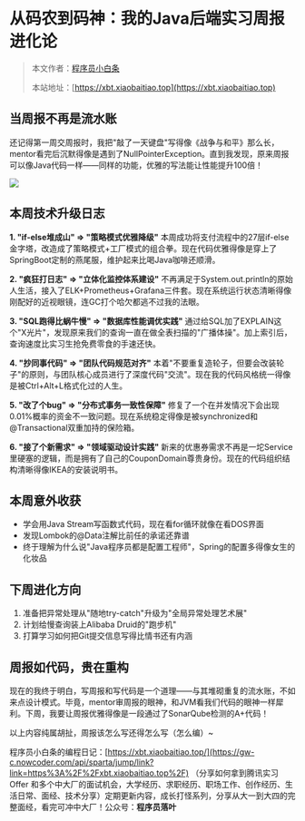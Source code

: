 # 从码农到码神：我的Java后端实习周报进化论

> 本文作者：[程序员小白条](https://github.com/luoye6)
>
> 本站地址：[https://xbt.xiaobaitiao.top](https://xbt.xiaobaitiao.top)

## 当周报不再是流水账

还记得第一周交周报时，我把"敲了一天键盘"写得像《战争与和平》那么长，mentor看完后沉默得像是遇到了NullPointerException。直到我发现，原来周报可以像Java代码一样——同样的功能，优雅的写法能让性能提升100倍！

![](https://pic.yupi.icu/5563/202507051435338.jpeg)

## 本周技术升级日志

**1. "if-else堆成山" => "策略模式优雅降级"**
本周成功将支付流程中的27层if-else金字塔，改造成了策略模式+工厂模式的组合拳。现在代码优雅得像是穿上了SpringBoot定制的燕尾服，维护起来比喝Java咖啡还顺滑。

**2. "疯狂打日志" => "立体化监控体系建设"**
不再满足于System.out.println的原始人生活，接入了ELK+Prometheus+Grafana三件套。现在系统运行状态清晰得像刚配好的近视眼镜，连GC打个哈欠都逃不过我的法眼。

**3. "SQL跑得比蜗牛慢" => "数据库性能调优实践"**
通过给SQL加了EXPLAIN这个"X光片"，发现原来我们的查询一直在做全表扫描的"广播体操"。加上索引后，查询速度比实习生抢免费零食的手速还快。

**4. "抄同事代码" => "团队代码规范对齐"**
本着"不要重复造轮子，但要会改装轮子"的原则，与团队核心成员进行了深度代码"交流"。现在我的代码风格统一得像是被Ctrl+Alt+L格式化过的人生。

**5. "改了个bug" => "分布式事务一致性保障"**
修复了一个在并发情况下会出现0.01%概率的资金不一致问题。现在系统稳定得像是被synchronized和@Transactional双重加持的保险箱。

**6. "接了个新需求" => "领域驱动设计实践"**
新来的优惠券需求不再是一坨Service里硬塞的逻辑，而是拥有了自己的CouponDomain尊贵身份。现在的代码组织结构清晰得像IKEA的安装说明书。

## 本周意外收获

- 学会用Java Stream写函数式代码，现在看for循环就像在看DOS界面
- 发现Lombok的@Data注解比前任的承诺还靠谱
- 终于理解为什么说"Java程序员都是配置工程师"，Spring的配置多得像女生的化妆品

## 下周进化方向

1. 准备把异常处理从"随地try-catch"升级为"全局异常处理艺术展"
2. 计划给慢查询装上Alibaba Druid的"跑步机"
3. 打算学习如何把Git提交信息写得比情书还有内涵

## 周报如代码，贵在重构

现在的我终于明白，写周报和写代码是一个道理——与其堆砌重复的流水账，不如来点设计模式。毕竟，mentor审周报的眼神，和JVM看我们代码的眼神一样犀利。下周，我要让周报优雅得像是一段通过了SonarQube检测的A+代码！



以上内容纯属胡扯，周报该怎么写还得怎么写（怎么编）~



程序员小白条的编程日记：[https://xbt.xiaobaitiao.top/](https://gw-c.nowcoder.com/api/sparta/jump/link?link=https%3A%2F%2Fxbt.xiaobaitiao.top%2F) （分享如何拿到腾讯实习 Offer 和多个中大厂的面试机会，大学经历、求职经历、职场工作、创作经历、生活日常、面经、技术分享）定期更新内容，成长打怪系列，分享从大一到大四的完整面经，看完可冲中大厂！公众号：**程序员落叶**